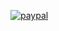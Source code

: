 [![paypal](https://www.paypalobjects.com/en_US/i/btn/btn_payCC_LG.gif)](https://www.paypal.com/cgi-bin/webscr?cmd=_s-xclick&hosted_button_id=RGQ8NSYPA59FL)
